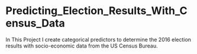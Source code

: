 # Predicting_Election_Results_With_Census_Data
In This Project I create categorical predictors to determine the 2016 election results with socio-economic data from the US Census Bureau.


